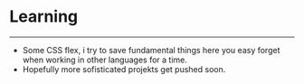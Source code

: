 # Learning
---
+ Some CSS flex, i try to save fundamental things here you easy forget when working in other languages for a time.
+ Hopefully more sofisticated projekts get pushed soon.
